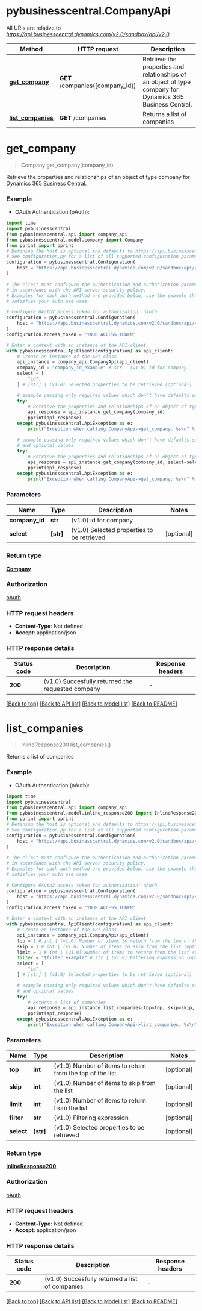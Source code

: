 # pybusinesscentral.CompanyApi

All URIs are relative to *https://api.businesscentral.dynamics.com/v2.0/sandbox/api/v2.0*

Method | HTTP request | Description
------------- | ------------- | -------------
[**get_company**](CompanyApi.md#get_company) | **GET** /companies({company_id}) | Retrieve the properties and relationships of an object of type company for Dynamics 365 Business Central.
[**list_companies**](CompanyApi.md#list_companies) | **GET** /companies | Returns a list of companies


# **get_company**
> Company get_company(company_id)

Retrieve the properties and relationships of an object of type company for Dynamics 365 Business Central.

### Example

* OAuth Authentication (oAuth):

```python
import time
import pybusinesscentral
from pybusinesscentral.api import company_api
from pybusinesscentral.model.company import Company
from pprint import pprint
# Defining the host is optional and defaults to https://api.businesscentral.dynamics.com/v2.0/sandbox/api/v2.0
# See configuration.py for a list of all supported configuration parameters.
configuration = pybusinesscentral.Configuration(
    host = "https://api.businesscentral.dynamics.com/v2.0/sandbox/api/v2.0"
)

# The client must configure the authentication and authorization parameters
# in accordance with the API server security policy.
# Examples for each auth method are provided below, use the example that
# satisfies your auth use case.

# Configure OAuth2 access token for authorization: oAuth
configuration = pybusinesscentral.Configuration(
    host = "https://api.businesscentral.dynamics.com/v2.0/sandbox/api/v2.0"
)
configuration.access_token = 'YOUR_ACCESS_TOKEN'

# Enter a context with an instance of the API client
with pybusinesscentral.ApiClient(configuration) as api_client:
    # Create an instance of the API class
    api_instance = company_api.CompanyApi(api_client)
    company_id = "company_id_example" # str | (v1.0) id for company
    select = [
        "id",
    ] # [str] | (v1.0) Selected properties to be retrieved (optional)

    # example passing only required values which don't have defaults set
    try:
        # Retrieve the properties and relationships of an object of type company for Dynamics 365 Business Central.
        api_response = api_instance.get_company(company_id)
        pprint(api_response)
    except pybusinesscentral.ApiException as e:
        print("Exception when calling CompanyApi->get_company: %s\n" % e)

    # example passing only required values which don't have defaults set
    # and optional values
    try:
        # Retrieve the properties and relationships of an object of type company for Dynamics 365 Business Central.
        api_response = api_instance.get_company(company_id, select=select)
        pprint(api_response)
    except pybusinesscentral.ApiException as e:
        print("Exception when calling CompanyApi->get_company: %s\n" % e)
```


### Parameters

Name | Type | Description  | Notes
------------- | ------------- | ------------- | -------------
 **company_id** | **str**| (v1.0) id for company |
 **select** | **[str]**| (v1.0) Selected properties to be retrieved | [optional]

### Return type

[**Company**](Company.md)

### Authorization

[oAuth](../README.md#oAuth)

### HTTP request headers

 - **Content-Type**: Not defined
 - **Accept**: application/json


### HTTP response details

| Status code | Description | Response headers |
|-------------|-------------|------------------|
**200** | (v1.0) Succesfully returned the requested company |  -  |

[[Back to top]](#) [[Back to API list]](../README.md#documentation-for-api-endpoints) [[Back to Model list]](../README.md#documentation-for-models) [[Back to README]](../README.md)

# **list_companies**
> InlineResponse200 list_companies()

Returns a list of companies

### Example

* OAuth Authentication (oAuth):

```python
import time
import pybusinesscentral
from pybusinesscentral.api import company_api
from pybusinesscentral.model.inline_response200 import InlineResponse200
from pprint import pprint
# Defining the host is optional and defaults to https://api.businesscentral.dynamics.com/v2.0/sandbox/api/v2.0
# See configuration.py for a list of all supported configuration parameters.
configuration = pybusinesscentral.Configuration(
    host = "https://api.businesscentral.dynamics.com/v2.0/sandbox/api/v2.0"
)

# The client must configure the authentication and authorization parameters
# in accordance with the API server security policy.
# Examples for each auth method are provided below, use the example that
# satisfies your auth use case.

# Configure OAuth2 access token for authorization: oAuth
configuration = pybusinesscentral.Configuration(
    host = "https://api.businesscentral.dynamics.com/v2.0/sandbox/api/v2.0"
)
configuration.access_token = 'YOUR_ACCESS_TOKEN'

# Enter a context with an instance of the API client
with pybusinesscentral.ApiClient(configuration) as api_client:
    # Create an instance of the API class
    api_instance = company_api.CompanyApi(api_client)
    top = 1 # int | (v1.0) Number of items to return from the top of the list (optional)
    skip = 1 # int | (v1.0) Number of items to skip from the list (optional)
    limit = 1 # int | (v1.0) Number of items to return from the list (optional)
    filter = "$filter_example" # str | (v1.0) Filtering expression (optional)
    select = [
        "id",
    ] # [str] | (v1.0) Selected properties to be retrieved (optional)

    # example passing only required values which don't have defaults set
    # and optional values
    try:
        # Returns a list of companies
        api_response = api_instance.list_companies(top=top, skip=skip, limit=limit, filter=filter, select=select)
        pprint(api_response)
    except pybusinesscentral.ApiException as e:
        print("Exception when calling CompanyApi->list_companies: %s\n" % e)
```


### Parameters

Name | Type | Description  | Notes
------------- | ------------- | ------------- | -------------
 **top** | **int**| (v1.0) Number of items to return from the top of the list | [optional]
 **skip** | **int**| (v1.0) Number of items to skip from the list | [optional]
 **limit** | **int**| (v1.0) Number of items to return from the list | [optional]
 **filter** | **str**| (v1.0) Filtering expression | [optional]
 **select** | **[str]**| (v1.0) Selected properties to be retrieved | [optional]

### Return type

[**InlineResponse200**](InlineResponse200.md)

### Authorization

[oAuth](../README.md#oAuth)

### HTTP request headers

 - **Content-Type**: Not defined
 - **Accept**: application/json


### HTTP response details

| Status code | Description | Response headers |
|-------------|-------------|------------------|
**200** | (v1.0) Succesfully returned a list of companies |  -  |

[[Back to top]](#) [[Back to API list]](../README.md#documentation-for-api-endpoints) [[Back to Model list]](../README.md#documentation-for-models) [[Back to README]](../README.md)

